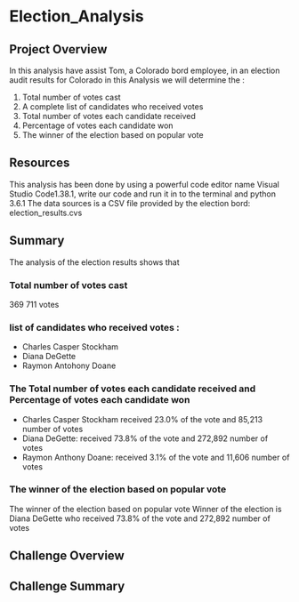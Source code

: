 # Election_Analysis
## Project Overview
In this analysis have assist Tom, a Colorado bord employee, in an election audit results for Colorado
in this Analysis we will determine the : 
1.	Total number of votes cast
2.	A complete list of candidates who received votes
3.	Total number of votes each candidate received
4.	Percentage of votes each candidate won
5.	The winner of the election based on popular vote

## Resources
This analysis has been done by using a powerful code editor name Visual Studio Code1.38.1, write our code and run it in to the terminal and python 3.6.1
The data sources is a CSV file provided by the election bord: election_results.cvs

## Summary
The analysis of the election results shows that 

### Total number of votes cast
369 711 votes
### list of candidates who received votes :
* Charles Casper Stockham
* Diana DeGette
* Raymon Antohony Doane
### The Total number of votes each candidate received and Percentage of votes each candidate won
* Charles Casper Stockham received 23.0% of the vote and 85,213 number of votes
* Diana DeGette: received 73.8% of the vote and 272,892 number of votes
* Raymon Anthony Doane: received 3.1% of the vote and 11,606 number of votes
### The winner of the election based on popular vote
The winner of the election based on popular vote
Winner of the election is Diana DeGette who received 73.8% of the vote and 272,892 number of votes

## Challenge Overview
## Challenge Summary







